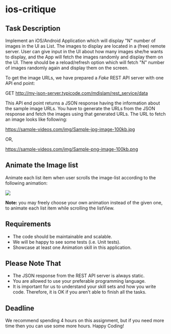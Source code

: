 # ios-critique

## Task Description

Implement an iOS/Android Application which will display "N" number of images in the UI as List. The images to display are located in a (free) remote server. User can give input in the UI about how many images she/he wants to display, and the App will fetch the images randomly and display them on the UI. There should be a reload/refresh option which will fetch "N" number of images randomly again and display them on the screen.

To get the image URLs, we have prepared a *Fake* REST API server with one API end point:

GET http://my-json-server.typicode.com/mdislam/rest_service/data

This API end point returns a JSON response having the information about the sample image URLs. You have to generate the URLs from the JSON response and fetch the images using that generated URLs. The URL to fetch an image looks like following:

https://sample-videos.com/img/Sample-jpg-image-100kb.jpg

OR,

https://sample-videos.com/img/Sample-png-image-100kb.png


## Animate the Image list

Animate each list item when user scrolls the image-list according to the following animation:

![](animation.gif)

**Note:** you may freely choose your own animation instead of the given one, to animate each list item while scrolling the listView.

## Requirements
* The code should be maintainable and scalable.
* We will be happy to see some tests (i.e. Unit tests).
* Showcase at least one Animation skill in this application.

## Please Note That
* The JSON response from the REST API server is always static.
* You are allowed to use your preferable programming language.
* It is important for us to understand your skill sets and how you write code. Therefore, it is OK if you aren’t able to finish all the tasks.

## Deadline
We recommend spending 4 hours on this assignment, but if you need more time then you can use some more hours. Happy Coding!
